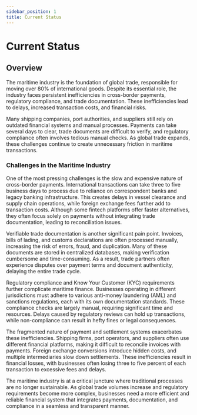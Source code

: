 ```yaml
---
sidebar_position: 1
title: Current Status
---
```

# Current Status

## Overview

The maritime industry is the foundation of global trade, responsible for moving over 80% of international goods. Despite its essential role, the industry faces persistent inefficiencies in cross-border payments, regulatory compliance, and trade documentation. These inefficiencies lead to delays, increased transaction costs, and financial risks. 

Many shipping companies, port authorities, and suppliers still rely on outdated financial systems and manual processes. Payments can take several days to clear, trade documents are difficult to verify, and regulatory compliance often involves tedious manual checks. As global trade expands, these challenges continue to create unnecessary friction in maritime transactions.

### Challenges in the Maritime Industry

One of the most pressing challenges is the slow and expensive nature of cross-border payments. International transactions can take three to five business days to process due to reliance on correspondent banks and legacy banking infrastructure. This creates delays in vessel clearance and supply chain operations, while foreign exchange fees further add to transaction costs. Although some fintech platforms offer faster alternatives, they often focus solely on payments without integrating trade documentation, leading to reconciliation issues.

Verifiable trade documentation is another significant pain point. Invoices, bills of lading, and customs declarations are often processed manually, increasing the risk of errors, fraud, and duplication. Many of these documents are stored in centralized databases, making verification cumbersome and time-consuming. As a result, trade partners often experience disputes over payment terms and document authenticity, delaying the entire trade cycle.

Regulatory compliance and Know Your Customer (KYC) requirements further complicate maritime finance. Businesses operating in different jurisdictions must adhere to various anti-money laundering (AML) and sanctions regulations, each with its own documentation standards. These compliance checks are largely manual, requiring significant time and resources. Delays caused by regulatory reviews can hold up transactions, while non-compliance can result in hefty fines or legal consequences.

The fragmented nature of payment and settlement systems exacerbates these inefficiencies. Shipping firms, port operators, and suppliers often use different financial platforms, making it difficult to reconcile invoices with payments. Foreign exchange conversions introduce hidden costs, and multiple intermediaries slow down settlements. These inefficiencies result in financial losses, with businesses often losing three to five percent of each transaction to excessive fees and delays.

The maritime industry is at a critical juncture where traditional processes are no longer sustainable. As global trade volumes increase and regulatory requirements become more complex, businesses need a more efficient and reliable financial system that integrates payments, documentation, and compliance in a seamless and transparent manner.

